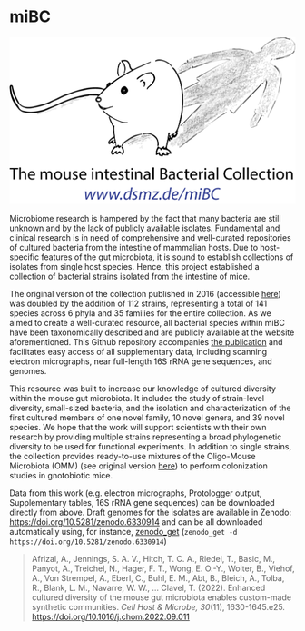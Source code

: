 # miBC
![logo](/Logo/miBC-logo.png)

Microbiome research is hampered by the fact that many bacteria are still unknown and by the lack of publicly available isolates. Fundamental and clinical research is in need of comprehensive and well-curated repositories of cultured bacteria from the intestine of mammalian hosts. Due to host-specific features of the gut microbiota, it is sound to establish collections of isolates from single host species. Hence, this project established a collection of bacterial strains isolated from the intestine of mice.

The original version of the collection published in 2016 (accessible [here](https://doi.org/10.1038/nmicrobiol.2016.131)) was doubled by the addition of 112 strains, representing a total of 141 species across 6 phyla and 35 families for the entire collection. As we aimed to create a well-curated resource, all bacterial species within miBC have been taxonomically described and are publicly available at the website aforementioned. This Github repository accompanies [the publication](https://doi.org/10.1016/j.chom.2022.09.011) and facilitates easy access of all supplementary data, including scanning electron micrographs, near full-length 16S rRNA gene sequences, and genomes.

This resource was built to increase our knowledge of cultured diversity within the mouse gut microbiota. It includes the study of strain-level diversity, small-sized bacteria, and the isolation and characterization of the first cultured members of one novel family, 10 novel genera, and 39 novel species. We hope that the work will support scientists with their own research by providing multiple strains representing a broad phylogenetic diversity to be used for functional experiments. In addition to single strains, the collection provides ready-to-use mixtures of the Oligo-Mouse Microbiota (OMM) (see original version [here](https://doi.org/10.1038/nmicrobiol.2016.215)) to perform colonization studies in gnotobiotic mice.


Data from this work (e.g. electron micrographs, Protologger output, Supplementary tables, 16S rRNA gene sequences) can be downloaded directly from above.
Draft genomes for the isolates are available in Zenodo: https://doi.org/10.5281/zenodo.6330914 and can be all downloaded automatically using, for instance, [zenodo_get](https://github.com/dvolgyes/zenodo_get) (`zenodo_get -d https://doi.org/10.5281/zenodo.6330914`)

> Afrizal, A., Jennings, S. A. V., Hitch, T. C. A., Riedel, T., Basic, M., Panyot, A., Treichel, N., Hager, F. T., Wong, E. O.-Y., Wolter, B., Viehof, A., Von Strempel, A., Eberl, C., Buhl, E. M., Abt, B., Bleich, A., Tolba, R., Blank, L. M., Navarre, W. W., … Clavel, T. (2022). Enhanced cultured diversity of the mouse gut microbiota enables custom-made synthetic communities. _Cell Host & Microbe, 30_(11), 1630-1645.e25. https://doi.org/10.1016/j.chom.2022.09.011
